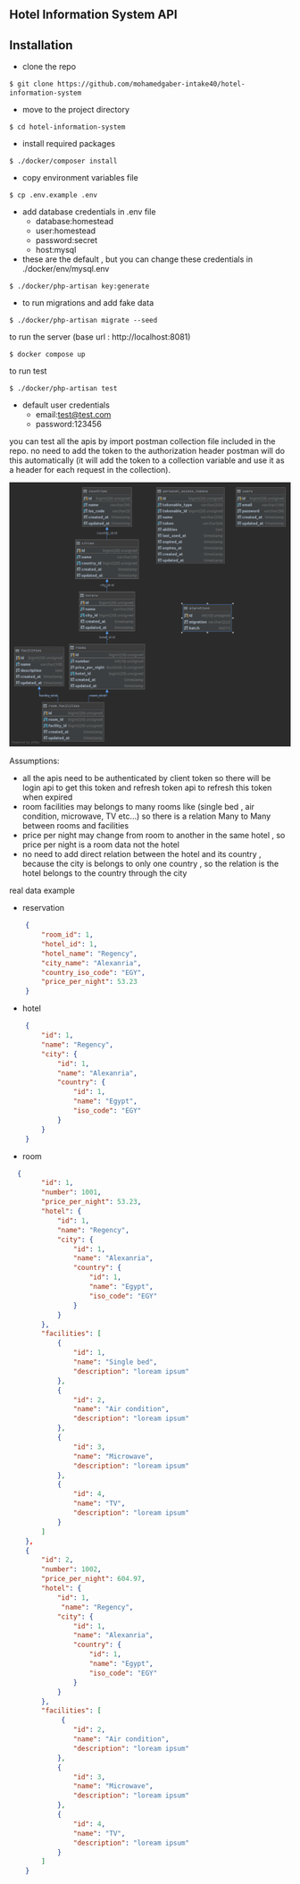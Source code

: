 ## Hotel Information System API

## Installation
- clone the repo
```
$ git clone https://github.com/mohamedgaber-intake40/hotel-information-system
```
- move to the project directory
```
$ cd hotel-information-system
```
- install required packages
```
$ ./docker/composer install
```

- copy environment variables file
```
$ cp .env.example .env
```

- add database credentials in .env file 
    - database:homestead
    - user:homestead
    - password:secret
    - host:mysql
- these are the default , but you can change these credentials in ./docker/env/mysql.env 

```
$ ./docker/php-artisan key:generate
```

- to run migrations and add fake data 

```
$ ./docker/php-artisan migrate --seed
```
to run the server (base url : http://localhost:8081)
```
$ docker compose up
```

to run test

```
$ ./docker/php-artisan test
```

- default user credentials
    - email:test@test.com
    - password:123456
    
you can test all the apis by import postman collection file included in the repo.
no need to add the token to the authorization header postman will do this automatically (it will add the token to a collection variable and use it as a header for each request in the collection).

![Alt text](UPDATED_ERD.png?raw=true "ERD")


Assumptions:
- all the apis need to be authenticated by client token so there will be login api to get this token and refresh token api to refresh this token when expired
- room facilities may belongs to many rooms like (single bed , air condition, microwave, TV etc...) so there is a relation Many to Many between rooms and facilities
- price per night may change from room to another in the same hotel , so price per night is a room data not the hotel
- no need to add direct relation between the hotel and its country , because the city is belongs to only one country , so the relation is the hotel belongs to the country through the city


real data example
- reservation 
```json
    {
        "room_id": 1,
        "hotel_id": 1,
        "hotel_name": "Regency",
        "city_name": "Alexanria",
        "country_iso_code": "EGY",
        "price_per_night": 53.23
    }
```
- hotel
```json
    {
        "id": 1,
        "name": "Regency",
        "city": {
            "id": 1,
            "name": "Alexanria",
            "country": {
                "id": 1,
                "name": "Egypt",
                "iso_code": "EGY"
            }
        }
    }
```
- room
```json
  {
        "id": 1,
        "number": 1001,
        "price_per_night": 53.23,
        "hotel": {
            "id": 1,
            "name": "Regency",
            "city": {
                "id": 1,
                "name": "Alexanria",
                "country": {
                    "id": 1,
                    "name": "Egypt",
                    "iso_code": "EGY"
                }
            }
        },
        "facilities": [
            {
                "id": 1,
                "name": "Single bed",
                "description": "loream ipsum"
            },
            {
                "id": 2,
                "name": "Air condition",
                "description": "loream ipsum"
            },
            {
                "id": 3,
                "name": "Microwave",
                "description": "loream ipsum"
            },
            {
                "id": 4,
                "name": "TV",
                "description": "loream ipsum"
            }
        ]
    },
    {
        "id": 2,
        "number": 1002,
        "price_per_night": 604.97,
        "hotel": {
            "id": 1,
             "name": "Regency",
            "city": {
                "id": 1,
                "name": "Alexanria",
                "country": {
                    "id": 1,
                    "name": "Egypt",
                    "iso_code": "EGY"
                }
            }
        },
        "facilities": [
             {
                "id": 2,
                "name": "Air condition",
                "description": "loream ipsum"
            },
            {
                "id": 3,
                "name": "Microwave",
                "description": "loream ipsum"
            },
            {
                "id": 4,
                "name": "TV",
                "description": "loream ipsum"
            }
        ]
    }
```
